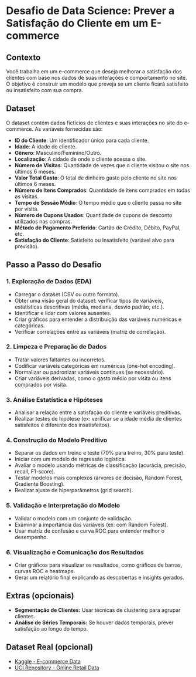 # Desafio de Data Science: Prever a Satisfação do Cliente em um E-commerce

## Contexto
Você trabalha em um e-commerce que deseja melhorar a satisfação dos clientes com base nos dados de suas interações e comportamento no site. O objetivo é construir um modelo que preveja se um cliente ficará satisfeito ou insatisfeito com sua compra.

## Dataset
O dataset contém dados fictícios de clientes e suas interações no site do e-commerce. As variáveis fornecidas são:

- **ID do Cliente**: Um identificador único para cada cliente.
- **Idade**: A idade do cliente.
- **Gênero**: Masculino/Feminino/Outro.
- **Localização**: A cidade de onde o cliente acessa o site.
- **Número de Visitas**: Quantidade de vezes que o cliente visitou o site nos últimos 6 meses.
- **Valor Total Gasto**: O total de dinheiro gasto pelo cliente no site nos últimos 6 meses.
- **Número de Itens Comprados**: Quantidade de itens comprados em todas as visitas.
- **Tempo de Sessão Médio**: O tempo médio que o cliente passa no site por visita.
- **Número de Cupons Usados**: Quantidade de cupons de desconto utilizados nas compras.
- **Método de Pagamento Preferido**: Cartão de Crédito, Débito, PayPal, etc.
- **Satisfação do Cliente**: Satisfeito ou Insatisfeito (variável alvo para previsão).

## Passo a Passo do Desafio

### 1. Exploração de Dados (EDA)
- Carregar o dataset (CSV ou outro formato).
- Obter uma visão geral do dataset: verificar tipos de variáveis, estatísticas descritivas (média, mediana, desvio padrão, etc.).
- Identificar e lidar com valores ausentes.
- Criar gráficos para entender a distribuição das variáveis numéricas e categóricas.
- Verificar correlações entre as variáveis (matriz de correlação).

### 2. Limpeza e Preparação de Dados
- Tratar valores faltantes ou incorretos.
- Codificar variáveis categóricas em numéricas (one-hot encoding).
- Normalizar ou padronizar variáveis contínuas (se necessário).
- Criar variáveis derivadas, como o gasto médio por visita ou itens comprados por visita.

### 3. Análise Estatística e Hipóteses
- Analisar a relação entre a satisfação do cliente e variáveis preditivas.
- Realizar testes de hipótese (ex: verificar se a idade média de clientes satisfeitos é diferente dos insatisfeitos).

### 4. Construção do Modelo Preditivo
- Separar os dados em treino e teste (70% para treino, 30% para teste).
- Iniciar com um modelo de regressão logística.
- Avaliar o modelo usando métricas de classificação (acurácia, precisão, recall, F1-score).
- Testar modelos mais complexos (árvores de decisão, Random Forest, Gradiente Boosting).
- Realizar ajuste de hiperparâmetros (grid search).

### 5. Validação e Interpretação do Modelo
- Validar o modelo com um conjunto de validação.
- Examinar a importância das variáveis (ex: com Random Forest).
- Usar matriz de confusão e curva ROC para entender melhor o desempenho.

### 6. Visualização e Comunicação dos Resultados
- Criar gráficos para visualizar os resultados, como gráficos de barras, curvas ROC e heatmaps.
- Gerar um relatório final explicando as descobertas e insights gerados.

## Extras (opcionais)
- **Segmentação de Clientes:** Usar técnicas de clustering para agrupar clientes.
- **Análise de Séries Temporais:** Se houver dados temporais, prever satisfação ao longo do tempo.

## Dataset Real (opcional)
- [Kaggle - E-commerce Data](https://www.kaggle.com/olistbr/brazilian-ecommerce)
- [UCI Repository - Online Retail Data](https://archive.ics.uci.edu/ml/datasets/Online+Retail)
